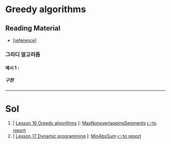 # Greedy algorithms

## Reading Material
* [[reference]](https://codility.com/media/train/14-GreedyAlgorithms.pdf)
### 그리디 알고리즘
> 
#### 예시 1 : 

##### 구현

----

# Sol

1. [ [Lesson 16  Greedy algorithms](https://github.com/Pyotato/codility_practice/tree/Greedy-algorithms) ]: [MaxNonoverlappingSegments](https://github.com/Pyotato/codility_practice/blob/Greedy-algorithms/NumberSolitaire.md) [👉to report](https://app.codility.com/demo/results/trainingA7CPB4-DCS/)
2. [ [Lesson 17 Dynamic programming](https://github.com/Pyotato/codility_practice/tree/Greedy-algorithms) ]: [MinAbsSum](https://github.com/Pyotato/codility_practice/blob/Greedy-algorithms/MinAbsSum.md) [👉to report](https://app.codility.com/demo/results/trainingE6KYAY-7NK/)
